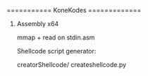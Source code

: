 =========== KoneKodes ============= 

1) Assembly x64

   mmap + read on stdin.asm


   Shellcode script generator:

   creatorShellcode/
	createshellcode.py 

